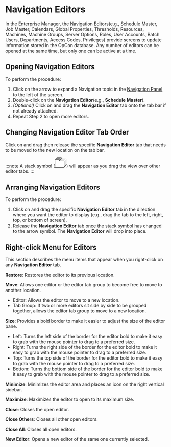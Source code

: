 # Navigation Editors

In the Enterprise Manager, the Navigation Editors(e.g., Schedule Master, Job Master, Calendars, Global Properties, Thresholds,
Resources, Machines, Machine Groups, Server Options, Roles, User
Accounts, Batch Users, Departments, Access Codes, Privileges) provide
screens to update information stored in the
OpCon database. Any number of editors can be
opened at the same time, but only one can be active at a time.

## Opening Navigation Editors

To perform the procedure:

1. Click on the arrow to expand a Navigation topic in the [Navigation     Panel](Navigation-Panel.md) to the left of the screen.
2. Double-click on the **Navigation Editor**(e.g., **Schedule
    Master**).
3. *(Optional)* Click on and drag the **Navigation
    Editor** tab onto the tab bar if not already attached.
4. Repeat Step 2 to open more editors.

## Changing Navigation Editor Tab Order

Click on and drag then release the specific **Navigation Editor** tab
that needs to be moved to the new location on the tab bar.

:::note
A stack symbol (![Three white folders with black borders stacked](../../../Resources/Images/EM/stacked-folders.png "Stacked icon")) will appear as you drag the view over other editor tabs.
:::

## Arranging Navigation Editors

To perform the procedure:

1. Click on and drag the specific **Navigation Editor** tab in the
    direction where you want the editor to display (e.g., drag the tab
    to the left, right, top, or bottom of screen).
2. Release the **Navigation Editor** tab once the stack symbol has
    changed to the arrow symbol. The **Navigation Editor** will drop
    into place.

## Right-click Menu for Editors

This section describes the menu items that appear when you right-click
on any **Navigation Editor** tab.

**Restore**: Restores the editor to its previous location.

**Move**: Allows one editor or the editor tab group to become free to
move to another location.

- Editor: Allows the editor to move to a new location.
- Tab Group: If two or more editors sit side by side to be grouped
    together, allows the editor tab group to move to a new location.

**Size**: Provides a bold border to make it easier to adjust the size of
the editor pane.

- Left: Turns the left side of the border for the editor bold to make
    it easy to grab with the mouse pointer to drag to a preferred size.
- Right: Turns the right side of the border for the editor bold to
    make it easy to grab with the mouse pointer to drag to a preferred
    size.
- Top: Turns the top side of the border for the editor bold to make it
    easy to grab with the mouse pointer to drag to a preferred size.
- Bottom: Turns the bottom side of the border for the editor bold to
    make it easy to grab with the mouse pointer to drag to a preferred
    size.

**Minimize**: Minimizes the editor area and places an icon on the right
vertical sidebar.

**Maximize**: Maximizes the editor to open to its maximum size.

**Close**: Closes the open editor.

**Close Others**: Closes all other open editors.

**Close All**: Closes all open editors.

**New Editor**: Opens a new editor of the same one currently selected.
